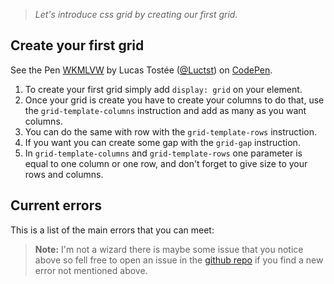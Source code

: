 >*Let's introduce css grid by creating our first grid.*

## Create your first grid
<p data-height="265" data-theme-id="0" data-slug-hash="WKMLVW" data-default-tab="css,result" data-user="Luctst" data-pen-title="WKMLVW" data-preview="true" class="codepen">See the Pen <a href="https://codepen.io/Luctst/pen/WKMLVW/">WKMLVW</a> by Lucas Tostée (<a href="https://codepen.io/Luctst">@Luctst</a>) on <a href="https://codepen.io">CodePen</a>.
<script async src="https://static.codepen.io/assets/embed/ei.js"></script></p>

1. To create your first grid simply add `display: grid` on your element.
2. Once your grid is create you have to create your columns to do that, use the `grid-template-columns` instruction and add as many as you want columns.
3. You can do the same with row with the `grid-template-rows` instruction.
4. If you want you can create some gap with the `grid-gap` instruction.
5. In `grid-template-columns` and `grid-template-rows` one parameter is equal to one column or one row, and don't forget to give size to your rows and columns.

## Current errors
This is a list of the main errors that you can meet:
> **Note:** I'm not a wizard there is maybe some issue that you notice above so fell free to open an issue in the [github repo](https://github.com/luctst/learn-css-grid) if you find a new error not mentioned above.